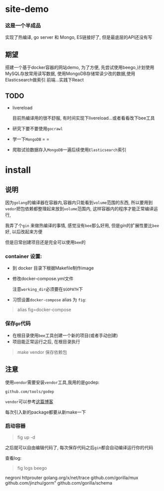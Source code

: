 # site-demo

### 这是一个半成品

实现了热编译, go server 和 Mongo, ES链接好了, 但是最底层的API还没有写

## 期望

搭建一个基于docker容器的网站demo, 为了方便, 先尝试使用beego,计划使用MySQL存放常用读写数据, 使用MongoDB存储常读少改的数据,使用Elasticsearch做索引
前端...实践下React

## TODO

- livereload

  目前热编译用的很不舒服, 有时间实现下livereload...或者看看改下bee工具
- 研究下要不要使用`gocrawl`
- 学一下`MongoDB` = =
- 爬取试验数据存入`MongoDB`一遍后续使用`Elasticsearch`索引

# install

## 说明

因为`golang`的编译器在容器内,容器内只能看到`volume`范围的东西, 所以要用到`vedor`把包依赖都整理起来放到`volume`范围内,
这样容器内的程序才能正常编译运行,

我弄了个`gin` 来做热编译的事情, 感觉没有`bee`那么好用, 但是gin的扩展性要比`bee`好, 以后改起来方便

但是日常创建项目还是完全可以使用`bee`的


### container 设置:

- 到 docker 目录下根据Makefile制作image
- 修改docker-compose.yml文件

  注意`working_dir`必须要在`$GOPATH`下

- 习惯设置`docker-compose` alias 为 `fig`:
>alias fig=docker-compose

### 保存`go`代码

- 在根目录使用`bee`工具创建一个新的项目(或者手动创建)
- 项目能正常运行之后, 在根目录执行

>make vendor
保存依赖包

## 注意

使用`vendor`需要安装`vendor`工具,我用的是godep:

```
github.com/tools/godep
```

`vendor`可以参考[这篇博客](http://ipfans.github.io/2016/01/golang-vendor/)

每次引入新的package都要从新make一下

### 启动容器

> fig up -d

之后就可以自由编辑代码了, 每次保存代码之后`gin`都会自动编译运行你的代码

查看log:

> fig logs beego

negroni
httprouter
golang.org/x/net/trace
github.com/gorilla/mux
github.com/jinzhu/gorm"
github.com/gorilla/schema
